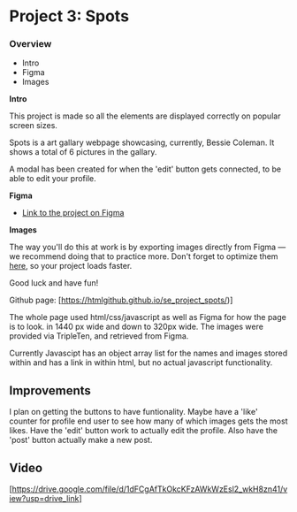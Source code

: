 # Project 3: Spots

### Overview

- Intro
- Figma
- Images

**Intro**

This project is made so all the elements are displayed correctly on popular screen sizes.

Spots is a art gallary webpage showcasing, currently, Bessie Coleman. It shows a total of 6 pictures in the gallary. 

A modal has been created for when the 'edit' button gets connected, to be able to edit your profile. 

**Figma**

- [Link to the project on Figma](https://www.figma.com/file/BBNm2bC3lj8QQMHlnqRsga/Sprint-3-Project-%E2%80%94-Spots?type=design&node-id=2%3A60&mode=design&t=afgNFybdorZO6cQo-1)

**Images**

The way you'll do this at work is by exporting images directly from Figma — we recommend doing that to practice more. Don't forget to optimize them [here](https://tinypng.com/), so your project loads faster.

Good luck and have fun!

Github page: [https://htmlgithub.github.io/se_project_spots/)]

The whole page used html/css/javascript as well as Figma for how the page is to look. in 1440 px wide and down to 320px wide. The images were provided via TripleTen, and retrieved from Figma.

Currently Javascipt has an object array list for the names and images stored within and has a link in within html, but no actual javascript functionality.

## Improvements

I plan on getting the buttons to have funtionality. Maybe have a 'like' counter for profile end user to see how many of which images gets the most likes. Have the 'edit' button work to actually edit the profile. Also have the 'post' button actually make a new post.

## Video
[https://drive.google.com/file/d/1dFCgAfTkOkcKFzAWkWzEsl2_wkH8zn41/view?usp=drive_link]
